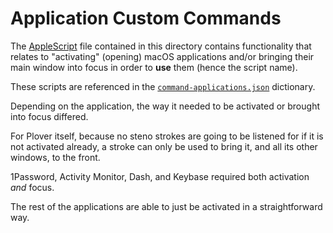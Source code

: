 # Application Custom Commands

The [AppleScript][] file contained in this directory contains functionality that
relates to "activating" (opening) macOS applications and/or bringing their main
window into focus in order to **use** them (hence the script name).

These scripts are referenced in the [`command-applications.json`][] dictionary.

Depending on the application, the way it needed to be activated or brought into
focus differed.

For Plover itself, because no steno strokes are going to be listened for if it
is not activated already, a stroke can only be used to bring it, and all its
other windows, to the front.

1Password, Activity Monitor, Dash, and Keybase required both activation _and_
focus.

The rest of the applications are able to just be activated in a straightforward
way.

[AppleScript]: https://en.wikipedia.org/wiki/AppleScript
[`command-applications.json`]: ../../../dictionaries/command/command-applications.json
